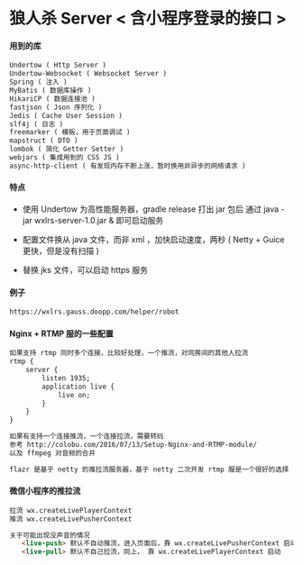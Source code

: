 # 狼人杀 Server  < 含小程序登录的接口 >

#### 用到的库
``` html
Undertow ( Http Server )
Undertow-Websocket ( Websocket Server )
Spring ( 注入 )
MyBatis ( 数据库操作 )
HikariCP ( 数据连接池 )
fastjson ( Json 序列化 )
Jedis ( Cache User Session )
slf4j ( 日志 )
freemarker ( 模板，用于页面调试 )
mapstruct ( DTO )
lombok ( 简化 Getter Setter )
webjars ( 集成用到的 CSS JS )
async-http-client ( 有发现内存不断上涨，暂时换用非异步的网络请求 )
```

#### 特点

* 使用 Undertow 为高性能服务器，gradle release 打出 jar 包后
通过 java -jar wxlrs-server-1.0.jar & 即可启动服务

* 配置文件换从 java 文件，而非 xml ，加快启动速度，两秒 ( Netty + Guice 更快，但是没有扫描 )

* 替换 jks 文件，可以启动 https 服务

#### 例子 
``` html
https://wxlrs.gauss.doopp.com/helper/robot
```

#### Nginx + RTMP 服的一些配置
``` html
如果支持 rtmp 同时多个连接，比较好处理，一个推流，对同房间的其他人拉流
rtmp {
    server {
        listen 1935;
        application live {
            live on;
        }
    }
}

如果有支持一个连接推流，一个连接拉流，需要转码
参考 http://colobu.com/2016/07/13/Setup-Nginx-and-RTMP-module/
以及 ffmpeg 对音频的合并

flazr 是基于 netty 的推拉流服务器，基于 netty 二次开发 rtmp 服是一个很好的选择
```


#### 微信小程序的推拉流
``` html
拉流 wx.createLivePlayerContext
推流 wx.createLivePusherContext

关于可能出现没声音的情况
   <live-push> 默认不自动推流，进入页面后，靠 wx.createLivePusherContext 启动
   <live-pull> 默认不自己拉流，同上， 靠 wx.createLivePlayerContext 启动
```
